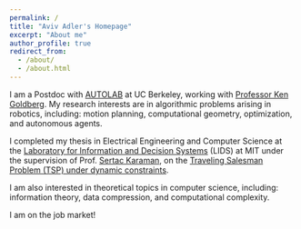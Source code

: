 ```yaml
---
permalink: /
title: "Aviv Adler's Homepage"
excerpt: "About me"
author_profile: true
redirect_from: 
  - /about/
  - /about.html
---
```


I am a Postdoc with [AUTOLAB](https://autolab.berkeley.edu/) at UC Berkeley, working with [Professor Ken Goldberg](https://goldberg.berkeley.edu/). My research interests are in algorithmic problems arising in robotics, including: motion planning, computational geometry, optimization, and autonomous agents.

I completed my thesis in Electrical Engineering and Computer Science at the [Laboratory for Information and Decision Systems](https://lids.mit.edu/) (LIDS) at MIT under the supervision of Prof. [Sertac Karaman](https://karaman.mit.edu/), on the [Traveling Salesman Problem (TSP) under dynamic constraints](https://dspace.mit.edu/bitstream/handle/1721.1/150313/Adler-adlera-PhD-EECS-2023-thesis.pdf?sequence=1).

I am also interested in theoretical topics in computer science, including: information theory, data compression, and computational complexity.

I am on the job market!

